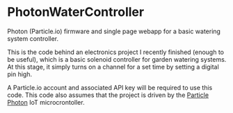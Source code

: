 # PhotonWaterController
Photon (Particle.io) firmware and single page webapp for a basic watering system controller.

This is the code behind an electronics project I recently finished (enough to be useful), which is a basic solenoid controller for garden watering systems. At this stage, it simply turns on a channel for a set time by setting a digital pin high.

A Particle.io account and associated API key will be required to use this code. This code also assumes that the project is driven by the [Particle Photon](https://www.particle.io/products/hardware/photon-wifi-dev-kit) IoT microcrontoller.